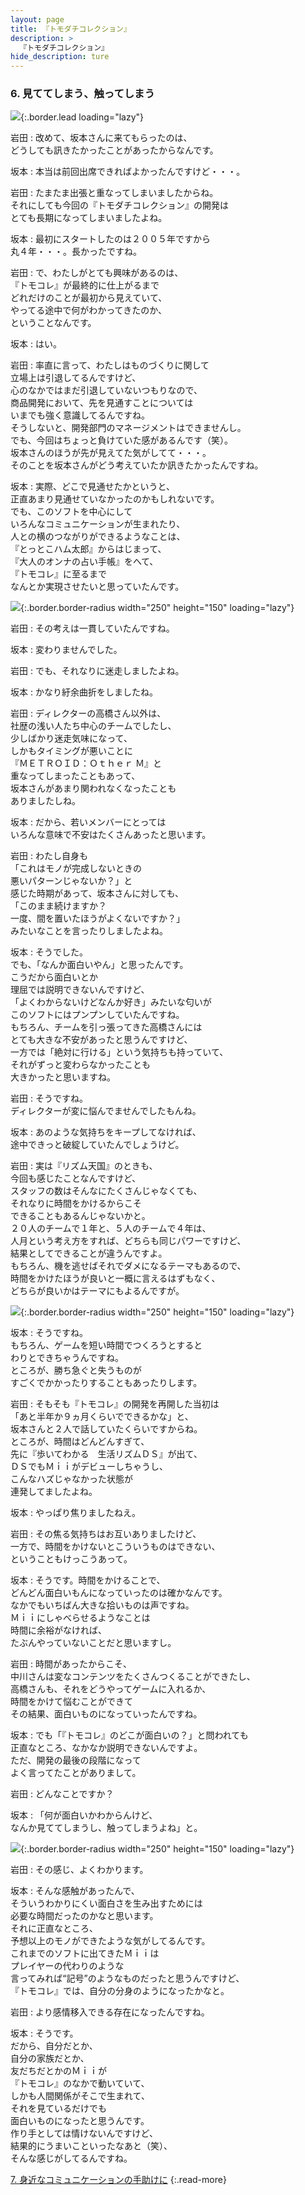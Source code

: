 ```yaml
---
layout: page
title: 『トモダチコレクション』
description: >
  『トモダチコレクション』
hide_description: ture
---
```


### 6. 見ててしまう、触ってしまう

![](/interviews/jp/nds/ccuj/vol1/img/mainvisual6.jpg){:.border.lead loading="lazy"}

岩田
: 改めて、坂本さんに来てもらったのは、<br>どうしても訊きたかったことがあったからなんです。

坂本
: 本当は前回出席できればよかったんですけど・・・。

岩田
: たまたま出張と重なってしまいましたからね。<br>それにしても今回の『トモダチコレクション』の開発は<br>とても長期になってしまいましたよね。

坂本
: 最初にスタートしたのは２００５年ですから<br>丸４年・・・。長かったですね。

岩田
: で、わたしがとても興味があるのは、<br>『トモコレ』が最終的に仕上がるまで<br>どれだけのことが最初から見えていて、<br>やってる途中で何がわかってきたのか、<br>ということなんです。

坂本
: はい。

岩田
: 率直に言って、わたしはものづくりに関して<br>立場上は引退してるんですけど、<br>心のなかではまだ引退していないつもりなので、<br>商品開発において、先を見通すことについては<br>いまでも強く意識してるんですね。<br>そうしないと、開発部門のマネージメントはできませんし。<br>でも、今回はちょっと負けていた感があるんです（笑）。<br>坂本さんのほうが先が見えてた気がしてて・・・。<br>そのことを坂本さんがどう考えていたか訊きたかったんですね。

坂本
: 実際、どこで見通せたかというと、<br>正直あまり見通せていなかったのかもしれないです。<br>でも、このソフトを中心にして<br>いろんなコミュニケーションが生まれたり、<br>人との横のつながりができるようなことは、<br>『とっとこハム太郎』からはじまって、<br>『大人のオンナの占い手帳』をへて、<br>『トモコレ』に至るまで<br>なんとか実現させたいと思っていたんです。

![](/interviews/jp/nds/ccuj/vol1/img/photo19.jpg){:.border.border-radius width="250" height="150" loading="lazy"}

岩田
: その考えは一貫していたんですね。

坂本
: 変わりませんでした。

岩田
: でも、それなりに迷走しましたよね。

坂本
: かなり紆余曲折をしましたね。

岩田
: ディレクターの高橋さん以外は、<br>社歴の浅い人たち中心のチームでしたし、<br>少しばかり迷走気味になって、<br>しかもタイミングが悪いことに<br>『ＭＥＴＲＯＩＤ：Ｏｔｈｅｒ Ｍ』と<br>重なってしまったこともあって、<br>坂本さんがあまり関われなくなったことも<br>ありましたしね。

坂本
: だから、若いメンバーにとっては<br>いろんな意味で不安はたくさんあったと思います。

岩田
: わたし自身も<br>「これはモノが完成しないときの<br>悪いパターンじゃないか？」と<br>感じた時期があって、坂本さんに対しても、<br>「このまま続けますか？<br>一度、間を置いたほうがよくないですか？」<br>みたいなことを言ったりしましたよね。

坂本
: そうでした。<br>でも、「なんか面白いやん」と思ったんです。<br>こうだから面白いとか<br>理屈では説明できないんですけど、<br>「よくわからないけどなんか好き」みたいな匂いが<br>このソフトにはプンプンしていたんですね。<br>もちろん、チームを引っ張ってきた高橋さんには<br>とても大きな不安があったと思うんですけど、<br>一方では「絶対に行ける」という気持ちも持っていて、<br>それがずっと変わらなかったことも<br>大きかったと思いますね。

岩田
: そうですね。<br>ディレクターが変に悩んでませんでしたもんね。

坂本
: あのような気持ちをキープしてなければ、<br>途中できっと破綻していたんでしょうけど。

岩田
: 実は『リズム天国』のときも、<br>今回も感じたことなんですけど、<br>スタッフの数はそんなにたくさんじゃなくても、<br>それなりに時間をかけるからこそ<br>できることもあるんじゃないかと。<br>２０人のチームで１年と、５人のチームで４年は、<br>人月という考え方をすれば、どちらも同じパワーですけど、<br>結果としてできることが違うんですよ。<br>もちろん、機を逃せばそれでダメになるテーマもあるので、<br>時間をかけたほうが良いと一概に言えるはずもなく、<br>どちらが良いかはテーマにもよるんですが。

![](/interviews/jp/nds/ccuj/vol1/img/photo20.jpg){:.border.border-radius width="250" height="150" loading="lazy"}

坂本
: そうですね。<br>もちろん、ゲームを短い時間でつくろうとすると<br>わりとできちゃうんですね。<br>ところが、勝ち急ぐと失うものが<br>すごくでかかったりすることもあったりします。

岩田
: そもそも『トモコレ』の開発を再開した当初は<br>「あと半年か９ヵ月くらいでできるかな」と、<br>坂本さんと２人で話していたくらいですからね。<br>ところが、時間はどんどんすぎて、<br>先に『歩いてわかる　生活リズムＤＳ』が出て、<br>ＤＳでもＭｉｉがデビューしちゃうし、<br>こんなハズじゃなかった状態が<br>連発してましたよね。

坂本
: やっぱり焦りましたねえ。

岩田
: その焦る気持ちはお互いありましたけど、<br>一方で、時間をかけないとこういうものはできない、<br>ということもけっこうあって。

坂本
: そうです。時間をかけることで、<br>どんどん面白いもんになっていったのは確かなんです。<br>なかでもいちばん大きな拾いものは声ですね。<br>Ｍｉｉにしゃべらせるようなことは<br>時間に余裕がなければ、<br>たぶんやっていないことだと思いますし。

岩田
: 時間があったからこそ、<br>中川さんは変なコンテンツをたくさんつくることができたし、<br>高橋さんも、それをどうやってゲームに入れるか、<br>時間をかけて悩むことができて<br>その結果、面白いものになっていったんですね。

坂本
: でも「『トモコレ』のどこが面白いの？」と問われても<br>正直なところ、なかなか説明できないんですよ。<br>ただ、開発の最後の段階になって<br>よく言ってたことがありまして。

岩田
: どんなことですか？

坂本
: 「何が面白いかわからんけど、<br>なんか見ててしまうし、触ってしまうよね」と。

![](/interviews/jp/nds/ccuj/vol1/img/photo21.jpg){:.border.border-radius width="250" height="150" loading="lazy"}

岩田
: その感じ、よくわかります。

坂本
: そんな感触があったんで、<br>そういうわかりにくい面白さを生み出すためには<br>必要な時間だったのかなと思います。<br>それに正直なところ、<br>予想以上のモノができたような気がしてるんです。<br>これまでのソフトに出てきたＭｉｉは<br>プレイヤーの代わりのような<br>言ってみれば“記号”のようなものだったと思うんですけど、<br>『トモコレ』では、自分の分身のようになったかなと。

岩田
: より感情移入できる存在になったんですね。

坂本
: そうです。<br>だから、自分だとか、<br>自分の家族だとか、<br>友だちだとかのＭｉｉが<br>『トモコレ』のなかで動いていて、<br>しかも人間関係がそこで生まれて、<br>それを見ているだけでも<br>面白いものになったと思うんです。<br>作り手としては情けないんですけど、<br>結果的にうまいこといったなあと（笑）、<br>そんな感じがしてるんですね。


[7. 身近なコミュニケーションの手助けに](7.md)
{:.read-more}

